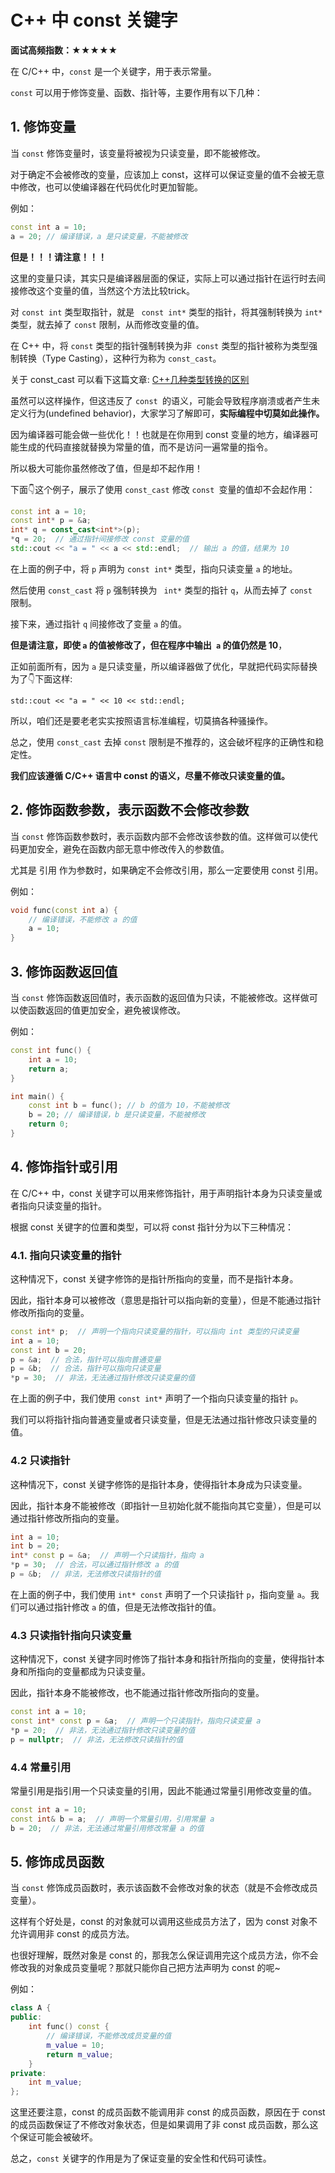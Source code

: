 # C++ 中 const 关键字

**面试高频指数：★★★★★**

在 C/C++ 中，`const` 是一个关键字，用于表示常量。

`const` 可以用于修饰变量、函数、指针等，主要作用有以下几种：

##  1. 修饰变量

当 `const` 修饰变量时，该变量将被视为只读变量，即不能被修改。

对于确定不会被修改的变量，应该加上 const，这样可以保证变量的值不会被无意中修改，也可以使编译器在代码优化时更加智能。

例如：

```cpp
const int a = 10;
a = 20; // 编译错误，a 是只读变量，不能被修改
```

**但是！！！请注意！！！**

这里的变量只读，其实只是编译器层面的保证，实际上可以通过指针在运行时去间接修改这个变量的值，当然这个方法比较trick。

对 ```const int``` 类型取指针，就是 ``` const int*``` 类型的指针，将其强制转换为 ```int*``` 类型，就去掉了 ```const``` 限制，从而修改变量的值。

在 C++ 中，将 ```const``` 类型的指针强制转换为非``` const``` 类型的指针被称为类型强制转换（Type Casting），这种行为称为 ```const_cast```。

关于 const_cast 可以看下这篇文章: [C++几种类型转换的区别](https://csguide.cn/cpp/basics/type_conversions.html)

虽然可以这样操作，但这违反了 ```const ```的语义，可能会导致程序崩溃或者产生未定义行为(undefined behavior)，大家学习了解即可，**实际编程中切莫如此操作。**

因为编译器可能会做一些优化！！也就是在你用到 const 变量的地方，编译器可能生成的代码直接就替换为常量的值，而不是访问一遍常量的指令。

所以极大可能你虽然修改了值，但是却不起作用！

下面👇这个例子，展示了使用 ```const_cast``` 修改 ```const ```变量的值却不会起作用：

```cpp
const int a = 10;
const int* p = &a;
int* q = const_cast<int*>(p);
*q = 20;  // 通过指针间接修改 const 变量的值
std::cout << "a = " << a << std::endl;  // 输出 a 的值，结果为 10
```

在上面的例子中，将 ```p``` 声明为 ```const int*``` 类型，指向只读变量 ```a``` 的地址。

然后使用 ```const_cast``` 将 ```p``` 强制转换为 ``` int*``` 类型的指针 ```q```，从而去掉了 ```const ```限制。

接下来，通过指针 ```q``` 间接修改了变量 ```a``` 的值。

**但是请注意，即使 ```a``` 的值被修改了，但在程序中输出``` a``` 的值仍然是 10**，

正如前面所有，因为 ```a``` 是只读变量，所以编译器做了优化，早就把代码实际替换为了👇下面这样:

```std::cout << "a = " << 10 << std::endl; ```

所以，咱们还是要老老实实按照语言标准编程，切莫搞各种骚操作。

总之，使用 ```const_cast``` 去掉 ```const``` 限制是不推荐的，这会破坏程序的正确性和稳定性。

**我们应该遵循 C/C++ 语言中 const 的语义，尽量不修改只读变量的值。**

## 2. 修饰函数参数，表示函数不会修改参数

当 `const` 修饰函数参数时，表示函数内部不会修改该参数的值。这样做可以使代码更加安全，避免在函数内部无意中修改传入的参数值。

尤其是 引用 作为参数时，如果确定不会修改引用，那么一定要使用 const 引用。

例如：

```cpp
void func(const int a) {
    // 编译错误，不能修改 a 的值
    a = 10;
}
```

## 3. 修饰函数返回值

当 `const` 修饰函数返回值时，表示函数的返回值为只读，不能被修改。这样做可以使函数返回的值更加安全，避免被误修改。

例如：

```cpp
const int func() {
    int a = 10;
    return a;
}

int main() {
    const int b = func(); // b 的值为 10，不能被修改
    b = 20; // 编译错误，b 是只读变量，不能被修改
    return 0;
}

```

## 4. 修饰指针或引用

在 C/C++ 中，const 关键字可以用来修饰指针，用于声明指针本身为只读变量或者指向只读变量的指针。

根据 const 关键字的位置和类型，可以将 const 指针分为以下三种情况：

###  4.1. 指向只读变量的指针

这种情况下，const 关键字修饰的是指针所指向的变量，而不是指针本身。

因此，指针本身可以被修改（意思是指针可以指向新的变量），但是不能通过指针修改所指向的变量。

```cpp
const int* p;  // 声明一个指向只读变量的指针，可以指向 int 类型的只读变量
int a = 10;
const int b = 20;
p = &a;  // 合法，指针可以指向普通变量
p = &b;  // 合法，指针可以指向只读变量
*p = 30;  // 非法，无法通过指针修改只读变量的值
```

在上面的例子中，我们使用 `const int*` 声明了一个指向只读变量的指针 `p`。

我们可以将指针指向普通变量或者只读变量，但是无法通过指针修改只读变量的值。

### 4.2 只读指针

这种情况下，const 关键字修饰的是指针本身，使得指针本身成为只读变量。

因此，指针本身不能被修改（即指针一旦初始化就不能指向其它变量），但是可以通过指针修改所指向的变量。

```cpp
int a = 10;
int b = 20;
int* const p = &a;  // 声明一个只读指针，指向 a
*p = 30;  // 合法，可以通过指针修改 a 的值
p = &b;  // 非法，无法修改只读指针的值
```

在上面的例子中，我们使用 `int* const` 声明了一个只读指针 `p`，指向变量 `a`。我们可以通过指针修改 `a` 的值，但是无法修改指针的值。

### 4.3 只读指针指向只读变量

这种情况下，const 关键字同时修饰了指针本身和指针所指向的变量，使得指针本身和所指向的变量都成为只读变量。

因此，指针本身不能被修改，也不能通过指针修改所指向的变量。

```cpp
const int a = 10;
const int* const p = &a;  // 声明一个只读指针，指向只读变量 a
*p = 20;  // 非法，无法通过指针修改只读变量的值
p = nullptr;  // 非法，无法修改只读指针的值
```

### 4.4 常量引用

常量引用是指引用一个只读变量的引用，因此不能通过常量引用修改变量的值。

```cpp
const int a = 10;
const int& b = a;  // 声明一个常量引用，引用常量 a
b = 20;  // 非法，无法通过常量引用修改常量 a 的值
```

## 5. 修饰成员函数

当 `const` 修饰成员函数时，表示该函数不会修改对象的状态（就是不会修改成员变量）。

这样有个好处是，const 的对象就可以调用这些成员方法了，因为 const 对象不允许调用非 const 的成员方法。

也很好理解，既然对象是 const 的，那我怎么保证调用完这个成员方法，你不会修改我的对象成员变量呢？那就只能你自己把方法声明为 const 的呢~

例如：

```cpp
class A {
public:
    int func() const {
        // 编译错误，不能修改成员变量的值
        m_value = 10;
        return m_value;
    }
private:
    int m_value;
};

```

这里还要注意，const 的成员函数不能调用非 const 的成员函数，原因在于 const 的成员函数保证了不修改对象状态，但是如果调用了非 const 成员函数，那么这个保证可能会被破坏。

总之，`const` 关键字的作用是为了保证变量的安全性和代码可读性。
